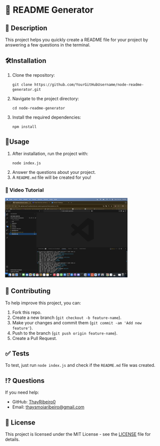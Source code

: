# 🚀 README Generator

## 📖 Description
This project helps you quickly create a README file for your project by answering a few questions in the terminal.

## 🛠️Installation
1. Clone the repository:
    ```
    git clone https://github.com/YourGitHubUsername/node-readme-generator.git
    ```
2. Navigate to the project directory:
    ```
    cd node-readme-generator
    ```
3. Install the required dependencies:
    ```
    npm install
    ```

## 🚀Usage
1. After installation, run the project with:
    ```
    node index.js
    ```
2. Answer the questions about your project.
3. A `README.md` file will be created for you!

### 🎥 Video Tutorial
<a href="https://www.loom.com/share/dc5c5fd971c84740b7eea59d98151ac3?sid=49943ffa-b5bd-4d88-b3bb-1fb059577c1a">
    <img src="Readme-generator.png" alt="README Generator Video Tutorial" width="400">
</a>

## 🤝 Contributing
To help improve this project, you can:
1. Fork this repo.
2. Create a new branch (`git checkout -b feature-name`).
3. Make your changes and commit them (`git commit -am 'Add new feature'`).
4. Push to the branch (`git push origin feature-name`).
5. Create a Pull Request.

## ✅ Tests
To test, just run `node index.js` and check if the `README.md` file was created.

## ⁉️ Questions
If you need help:
  - GitHub: [ThayRibeiro0](https://github.com/ThayRibeiro0)
  - Email: thaysmoiaribeiro@gmail.com

## 📜 License
This project is licensed under the MIT License - see the [LICENSE](LICENSE) file for details.